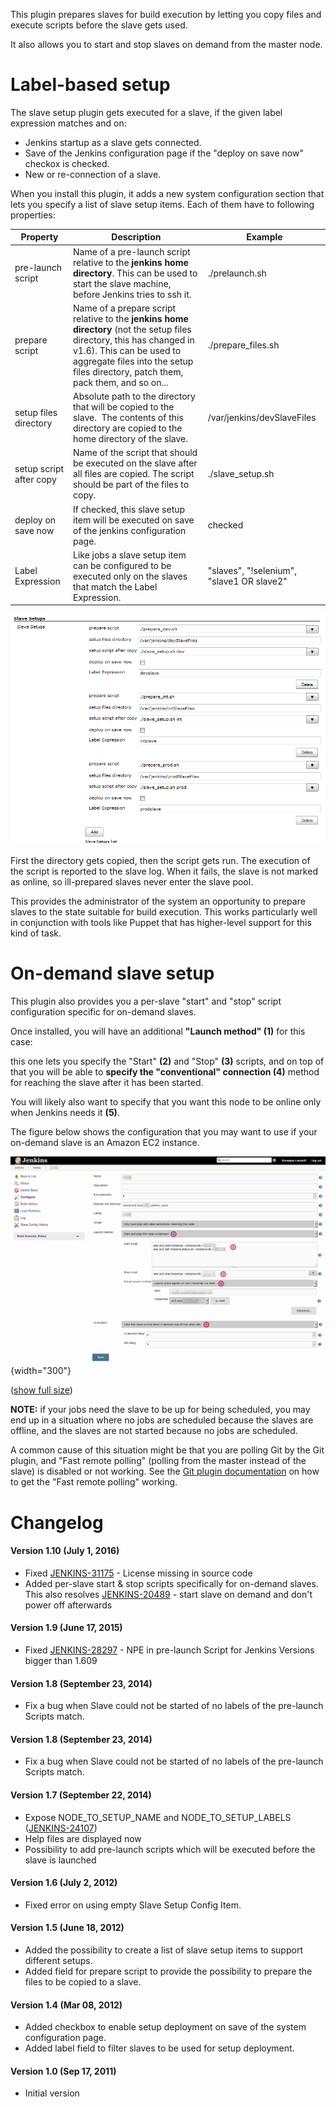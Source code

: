 This plugin prepares slaves for build execution by letting you copy
files and execute scripts before the slave gets used.

It also allows you to start and stop slaves on demand from the master
node.

# Label-based setup

The slave setup plugin gets executed for a slave, if the given label
expression matches and on:

-   Jenkins startup as a slave gets connected.
-   Save of the Jenkins configuration page if the "deploy on save now"
    checkox is checked.
-   New or re-connection of a slave.

When you install this plugin, it adds a new system configuration section
that lets you specify a list of slave setup items. Each of them have to
following properties:

| Property                | Description                                                                                                                                                                                                                            | Example                                   |
|-------------------------|----------------------------------------------------------------------------------------------------------------------------------------------------------------------------------------------------------------------------------------|-------------------------------------------|
| pre-launch script       | Name of a pre-launch script relative to the **jenkins home directory**. This can be used to start the slave machine, before Jenkins tries to ssh it.                                                                                   | ./prelaunch.sh                            |
| prepare script          | Name of a prepare script relative to the **jenkins home directory** (not the setup files directory, this has changed in v1.6). This can be used to aggregate files into the setup files directory, patch them, pack them, and so on... | ./prepare\_files.sh                       |
| setup files directory   | Absolute path to the directory that will be copied to the slave.  The contents of this directory are copied to the home directory of the slave.                                                                                        | /var/jenkins/devSlaveFiles                |
| setup script after copy | Name of the script that should be executed on the slave after all files are copied. The script should be part of the files to copy.                                                                                                    | ./slave\_setup.sh                         |
| deploy on save now      | If checked, this slave setup item will be executed on save of the jenkins configuration page.                                                                                                                                          | checked                                   |
| Label Expression        | Like jobs a slave setup item can be configured to be executed only on the slaves that match the Label Expression.                                                                                                                      | "slaves", "!selenium", "slave1 OR slave2" |

![](docs/images/slave-setup1.5.png)

First the directory gets copied, then the script gets run. The execution
of the script is reported to the slave log. When it fails, the slave is
not marked as online, so ill-prepared slaves never enter the slave pool.

This provides the administrator of the system an opportunity to prepare
slaves to the state suitable for build execution. This works
particularly well in conjunction with tools like Puppet that has
higher-level support for this kind of task.  

# On-demand slave setup 

This plugin also provides you a per-slave "start" and "stop" script
configuration specific for on-demand slaves.

Once installed, you will have an additional **"Launch method" (1)** for
this case: 

this one lets you specify the "Start" **(2)** and "Stop" **(3)**
scripts, and on top of that you will be able to **specify the
"conventional" connection (4)** method for reaching the slave after it
has been started.

You will likely also want to specify that you want this node to be
online only when Jenkins needs it **(5)**.

The figure below shows the configuration that you may want to use if
your on-demand slave is an Amazon EC2 instance.

![](docs/images/68747470733a2f2f676f6c6466697368746970732e66696c65732e776f726470726573732e636f6d2f323031362f30362f746e63686a716e74766a2e706e67.png){width="300"}

([show full
size](docs/images/68747470733a2f2f676f6c6466697368746970732e66696c65732e776f726470726573732e636f6d2f323031362f30362f746e63686a716e74766a2e706e67.png))

**NOTE:** if your jobs need the slave to be up for being scheduled, you
may end up in a situation where no jobs are scheduled because the slaves
are offline, and the slaves are not started because no jobs are
scheduled.

A common cause of this situation might be that you are polling Git by
the Git plugin, and "Fast remote polling" (polling from the master
instead of the slave) is disabled or not working. See the [Git plugin
documentation](https://wiki.jenkins-ci.org/display/JENKINS/Git+Plugin)
on how to get the "Fast remote polling" working.

# Changelog

#### Version 1.10 (July 1, 2016)

-   Fixed [JENKINS-31175](https://issues.jenkins-ci.org/browse/JENKINS-31175) -
    License missing in source code
-   Added per-slave start & stop scripts specifically for on-demand
    slaves. This also
    resolves [JENKINS-20489](https://issues.jenkins-ci.org/browse/JENKINS-20489) - start
    slave on demand and don't power off afterwards

#### Version 1.9 (June 17, 2015)

-   Fixed
    [JENKINS-28297](https://issues.jenkins-ci.org/browse/JENKINS-28297) -
    NPE in pre-launch Script for Jenkins Versions bigger than 1.609

#### Version 1.8 (September 23, 2014)

-   Fix a bug when Slave could not be started of no labels of the
    pre-launch Scripts match.

#### Version 1.8 (September 23, 2014)

-   Fix a bug when Slave could not be started of no labels of the
    pre-launch Scripts match.

#### Version 1.7 (September 22, 2014)

-   Expose NODE\_TO\_SETUP\_NAME and NODE\_TO\_SETUP\_LABELS
    ([JENKINS-24107](https://issues.jenkins-ci.org/browse/JENKINS-24107))
-   Help files are displayed now
-   Possibility to add pre-launch scripts which will be executed before
    the slave is launched

#### Version 1.6 (July 2, 2012)

-   Fixed error on using empty Slave Setup Config Item.

#### Version 1.5 (June 18, 2012)

-   Added the possibility to create a list of slave setup items to
    support different setups.
-   Added field for prepare script to provide the possibility to prepare
    the files to be copied to a slave.

#### Version 1.4 (Mar 08, 2012)

-   Added checkbox to enable setup deployment on save of the system
    configuration page.
-   Added label field to filter slaves to be used for setup deployment.

#### Version 1.0 (Sep 17, 2011)

-   Initial version
